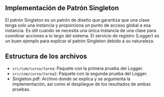 ## Implementación de Patrón Singleton

El patrón Singleton es un patrón de diseño que garantiza que una clase tenga solo una instancia y proporciona un punto de acceso global a esa instancia. Es útil cuando se necesita una única instancia de una clase para coordinar acciones a lo largo del sistema. El servicio de registro (Logger) es un buen ejemplo para explicar el patrón Singleton debido a su naturaleza.

## Estructura de los archivos

- `src/com/curso/tarea`: Paquete con la primera prueba del Logger.
- `src/com/curso/tarea2`: Paquete con la segunda prueba del Logger.
- Singleton.pdf: Archivo donde se explica y se argumenta la implementación, así como el despliegue de los resultados de ambas pruebas.
